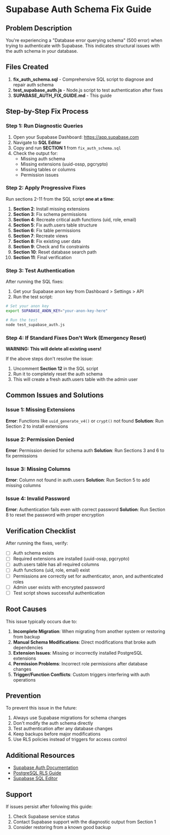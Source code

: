 # Supabase Auth Schema Fix Guide

## Problem Description
You're experiencing a "Database error querying schema" (500 error) when trying to authenticate with Supabase. This indicates structural issues with the auth schema in your database.

## Files Created
1. **fix_auth_schema.sql** - Comprehensive SQL script to diagnose and repair auth schema
2. **test_supabase_auth.js** - Node.js script to test authentication after fixes
3. **SUPABASE_AUTH_FIX_GUIDE.md** - This guide

## Step-by-Step Fix Process

### Step 1: Run Diagnostic Queries
1. Open your Supabase Dashboard: https://app.supabase.com
2. Navigate to **SQL Editor**
3. Copy and run **SECTION 1** from `fix_auth_schema.sql`
4. Check the output for:
   - Missing auth schema
   - Missing extensions (uuid-ossp, pgcrypto)
   - Missing tables or columns
   - Permission issues

### Step 2: Apply Progressive Fixes
Run sections 2-11 from the SQL script **one at a time**:

1. **Section 2**: Install missing extensions
2. **Section 3**: Fix schema permissions
3. **Section 4**: Recreate critical auth functions (uid, role, email)
4. **Section 5**: Fix auth.users table structure
5. **Section 6**: Fix table permissions
6. **Section 7**: Recreate views
7. **Section 8**: Fix existing user data
8. **Section 9**: Check and fix constraints
9. **Section 10**: Reset database search path
10. **Section 11**: Final verification

### Step 3: Test Authentication
After running the SQL fixes:

1. Get your Supabase anon key from Dashboard > Settings > API
2. Run the test script:
```bash
# Set your anon key
export SUPABASE_ANON_KEY="your-anon-key-here"

# Run the test
node test_supabase_auth.js
```

### Step 4: If Standard Fixes Don't Work (Emergency Reset)
**WARNING: This will delete all existing users!**

If the above steps don't resolve the issue:
1. Uncomment **Section 12** in the SQL script
2. Run it to completely reset the auth schema
3. This will create a fresh auth.users table with the admin user

## Common Issues and Solutions

### Issue 1: Missing Extensions
**Error**: Functions like `uuid_generate_v4()` or `crypt()` not found
**Solution**: Run Section 2 to install extensions

### Issue 2: Permission Denied
**Error**: Permission denied for schema auth
**Solution**: Run Sections 3 and 6 to fix permissions

### Issue 3: Missing Columns
**Error**: Column not found in auth.users
**Solution**: Run Section 5 to add missing columns

### Issue 4: Invalid Password
**Error**: Authentication fails even with correct password
**Solution**: Run Section 8 to reset the password with proper encryption

## Verification Checklist
After running the fixes, verify:

- [ ] Auth schema exists
- [ ] Required extensions are installed (uuid-ossp, pgcrypto)
- [ ] auth.users table has all required columns
- [ ] Auth functions (uid, role, email) exist
- [ ] Permissions are correctly set for authenticator, anon, and authenticated roles
- [ ] Admin user exists with encrypted password
- [ ] Test script shows successful authentication

## Root Causes
This issue typically occurs due to:

1. **Incomplete Migration**: When migrating from another system or restoring from backup
2. **Manual Schema Modifications**: Direct modifications that broke auth dependencies
3. **Extension Issues**: Missing or incorrectly installed PostgreSQL extensions
4. **Permission Problems**: Incorrect role permissions after database changes
5. **Trigger/Function Conflicts**: Custom triggers interfering with auth operations

## Prevention
To prevent this issue in the future:

1. Always use Supabase migrations for schema changes
2. Don't modify the auth schema directly
3. Test authentication after any database changes
4. Keep backups before major modifications
5. Use RLS policies instead of triggers for access control

## Additional Resources
- [Supabase Auth Documentation](https://supabase.com/docs/guides/auth)
- [PostgreSQL RLS Guide](https://supabase.com/docs/guides/auth/row-level-security)
- [Supabase SQL Editor](https://supabase.com/docs/guides/database/sql-editor)

## Support
If issues persist after following this guide:
1. Check Supabase service status
2. Contact Supabase support with the diagnostic output from Section 1
3. Consider restoring from a known good backup